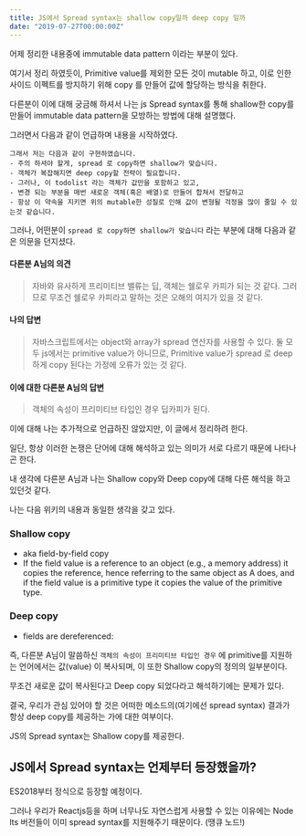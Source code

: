 ```yaml
---
title: JS에서 Spread syntax는 shallow copy일까 deep copy 일까
date: "2019-07-27T00:00:00Z"
---
```


어제 정리한 내용중에 immutable data pattern 이라는 부분이 있다.

여기서 정리 하였듯이, Primitive value를 제외한 모든 것이 mutable 하고, 이로 인한 사이드 이펙트를 방지하기 위해 copy 를 만들어 값에 할당하는 방식을 취한다.

다른분이 이에 대해 궁금해 하셔서 나는 js Spread syntax를 통해 shallow한 copy를 만들어 immutable data pattern을 모방하는 방법에 대해 설명했다.

그러면서 다음과 같이 언급하며 내용을 시작하였다.

    그래서 저는 다음과 같이 구현하였습니다.
    - 주의 하셔야 할게, spread 로 copy하면 shallow가 맞습니다.
    - 객체가 복잡해지면 deep copy할 전략이 필요합니다.
    - 그러나, 이 todolist 라는 객체가 값만을 포함하고 있고,
    - 변경 되는 부분을 매번 새로운 객체(혹은 배열)로 만들어 합쳐서 전달하고
    - 항상 이 약속을 지키면 위의 mutable한 성질로 인해 값이 변형될 걱정을 많이 줄일 수 있는것 같습니다.

그러나, 어떤분이 `spread 로 copy하면 shallow가 맞습니다` 라는 부분에 대해 다음과 같은 의문을 던지셨다.

#### 다른분 A님의 의견

> 자바와 유사하게 프리미티브 밸류는 딥, 객체는 쉘로우 카피가 되는 것 같다. 그러므로 무조건 쉘로우 카피라고 말하는 것은 오해의 여지가 있을 것 같다.

#### 나의 답변

> 자바스크립트에서는 object와 array가 spread 연산자를 사용할 수 있다. 둘 모두 js에서는 primitive value가 아니므로, Primitive value가 spread 로 deep 하게 copy 된다는 가정에 오류가 있는 것 같다.

#### 이에 대한 다른분 A님의 답변

> 객체의 속성이 프리미티브 타입인 경우 딥카피가 된다.

이에 대해 나는 추가적으로 언급하진 않았지만, 이 글에서 정리하려 한다.

일단, 항상 이러한 논쟁은 단어에 대해 해석하고 있는 의미가 서로 다르기 때문에 나타나곤 한다.

내 생각에 다른분 A님과 나는 Shallow copy와 Deep copy에 대해 다른 해석을 하고 있던것 같다.

나는 다음 위키의 내용과 동일한 생각을 갖고 있다.

### Shallow copy

- aka field-by-field copy
- If the field value is a reference to an object (e.g., a memory address) it copies the reference, hence referring to the same object as A does, and if the field value is a primitive type it copies the value of the primitive type.

### Deep copy

- fields are dereferenced:

즉, 다른분 A님이 말씀하신 `객체의 속성이 프리미티브 타입인 경우` 에 primitive를 지원하는 언어에서는 값(value) 이 복사되며, 이 또한 Shallow copy의 정의의 일부분이다.

무조건 새로운 값이 복사된다고 Deep copy 되었다라고 해석하기에는 문제가 있다.

결국, 우리가 관심 있어야 할 것은 어떠한 메소드의(여기에선 spread syntax) 결과가 항상 deep copy를 제공하는 가에 대한 여부이다.

JS의 Spread syntax는 Shallow copy를 제공한다.

## JS에서 Spread syntax는 언제부터 등장했을까?

ES2018부터 정식으로 등장할 예정이다.

그러나 우리가 Reactjs등을 하며 너무나도 자연스럽게 사용할 수 있는 이유에는 Node lts 버전들이 이미 spread syntax를 지원해주기 때문이다. (땡큐 노드!)
